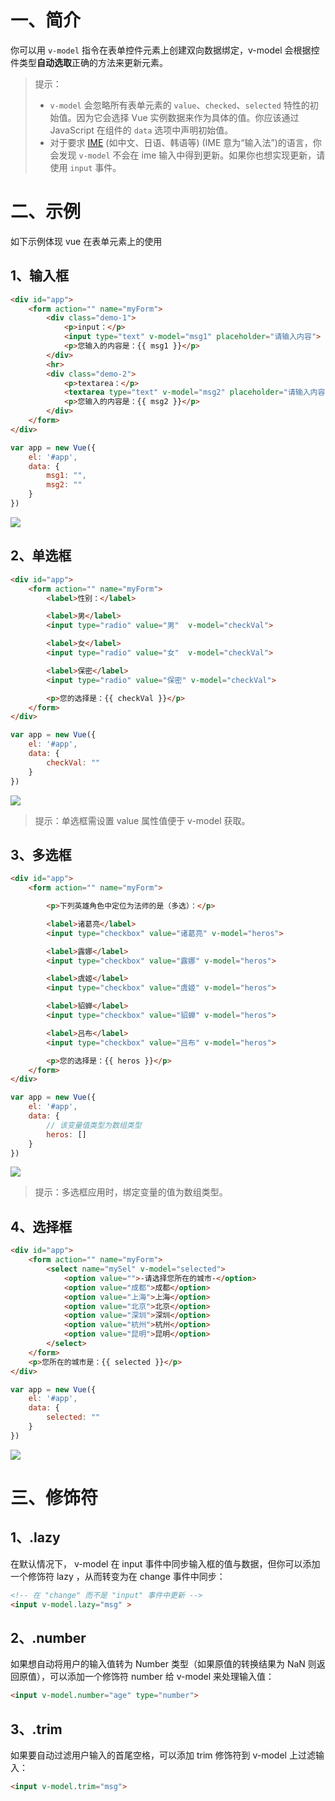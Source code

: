 # 一、简介

你可以用 `v-model` 指令在表单控件元素上创建双向数据绑定，v-model 会根据控件类型**自动选取**正确的方法来更新元素。

> 提示：
>
> - `v-model` 会忽略所有表单元素的 `value`、`checked`、`selected` 特性的初始值。因为它会选择 Vue 实例数据来作为具体的值。你应该通过 JavaScript 在组件的 `data` 选项中声明初始值。
> - 对于要求 [IME](https://en.wikipedia.org/wiki/Input_method) (如中文、日语、韩语等) (IME 意为“输入法”)的语言，你会发现 `v-model` 不会在 ime 输入中得到更新。如果你也想实现更新，请使用 `input` 事件。

# 二、示例

如下示例体现 vue 在表单元素上的使用

## 1、输入框

```html
<div id="app">
    <form action="" name="myForm">
        <div class="demo-1">
            <p>input：</p>
            <input type="text" v-model="msg1" placeholder="请输入内容">
            <p>您输入的内容是：{{ msg1 }}</p>
        </div>
        <hr>
        <div class="demo-2">
            <p>textarea：</p>
            <textarea type="text" v-model="msg2" placeholder="请输入内容"></textarea>
            <p>您输入的内容是：{{ msg2 }}</p>
        </div>
    </form>
</div>
```

```javascript
var app = new Vue({
    el: '#app',
    data: {
        msg1: "",
        msg2: ""
    }
})
```

![](IMGS/v-model-input.gif)

## 2、单选框

```html
<div id="app">
    <form action="" name="myForm">
        <label>性别：</label>

        <label>男</label>
        <input type="radio" value="男"  v-model="checkVal">

        <label>女</label>
        <input type="radio" value="女"  v-model="checkVal">

        <label>保密</label>
        <input type="radio" value="保密" v-model="checkVal">

        <p>您的选择是：{{ checkVal }}</p>
    </form>
</div>
```

```javascript
var app = new Vue({
    el: '#app',
    data: {
        checkVal: ""
    }
})
```

![](IMGS/v-model-radio.gif)

> 提示：单选框需设置 value 属性值便于 v-model 获取。

## 3、多选框

```html
<div id="app">
    <form action="" name="myForm">

        <p>下列英雄角色中定位为法师的是（多选）：</p>

        <label>诸葛亮</label>
        <input type="checkbox" value="诸葛亮" v-model="heros">

        <label>露娜</label>
        <input type="checkbox" value="露娜" v-model="heros">

        <label>虞姬</label>
        <input type="checkbox" value="虞姬" v-model="heros">

        <label>貂蝉</label>
        <input type="checkbox" value="貂蝉" v-model="heros">

        <label>吕布</label>
        <input type="checkbox" value="吕布" v-model="heros">

        <p>您的选择是：{{ heros }}</p>
    </form>
</div>
```

```javascript
var app = new Vue({
    el: '#app',
    data: {
        // 该变量值类型为数组类型
        heros: []
    }
})
```

![](IMGS/v-model-checkbox.gif)

> 提示：多选框应用时，绑定变量的值为数组类型。

## 4、选择框

```html
<div id="app">
    <form action="" name="myForm">
        <select name="mySel" v-model="selected">
            <option value="">-请选择您所在的城市-</option>
            <option value="成都">成都</option>
            <option value="上海">上海</option>
            <option value="北京">北京</option>
            <option value="深圳">深圳</option>
            <option value="杭州">杭州</option>
            <option value="昆明">昆明</option>
        </select>
    </form>
    <p>您所在的城市是：{{ selected }}</p>
</div>
```

```javascript
var app = new Vue({
    el: '#app',
    data: {
        selected: ""
    }
})
```

![](IMGS/v-model-select.gif)

# 三、修饰符

## 1、.lazy

在默认情况下， v-model 在 input 事件中同步输入框的值与数据，但你可以添加一个修饰符 lazy ，从而转变为在 change 事件中同步：

```html
<!-- 在 "change" 而不是 "input" 事件中更新 -->
<input v-model.lazy="msg" >
```

## 2、.number

如果想自动将用户的输入值转为 Number 类型（如果原值的转换结果为 NaN 则返回原值），可以添加一个修饰符 number 给 v-model 来处理输入值：

```html
<input v-model.number="age" type="number">
```

## 3、.trim

如果要自动过滤用户输入的首尾空格，可以添加 trim 修饰符到 v-model 上过滤输入：

```html
<input v-model.trim="msg">
```











 